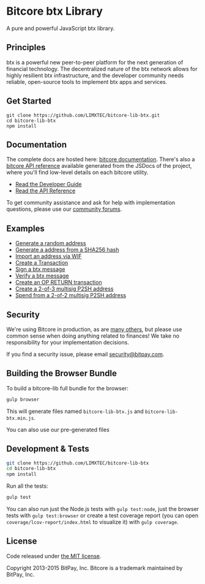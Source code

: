 Bitcore btx Library
=======

A pure and powerful JavaScript btx library.

## Principles

btx is a powerful new peer-to-peer platform for the next generation of financial technology. The decentralized nature of the btx network allows for highly resilient btx infrastructure, and the developer community needs reliable, open-source tools to implement btx apps and services.

## Get Started

```
git clone https://github.com/LIMXTEC/bitcore-lib-btx.git
cd bitcore-lib-btx
npm install
```


## Documentation

The complete docs are hosted here: [bitcore documentation](http://bitcore.io/guide/). There's also a [bitcore API reference](http://bitcore.io/api/) available generated from the JSDocs of the project, where you'll find low-level details on each bitcore utility.

- [Read the Developer Guide](http://bitcore.io/guide/)
- [Read the API Reference](http://bitcore.io/api/)

To get community assistance and ask for help with implementation questions, please use our [community forums](https://forum.bitcore.io/).

## Examples

* [Generate a random address](https://github.com/LIMXTEC/bitcore-lib-btx/blob/master/docs/examples.md#generate-a-random-address)
* [Generate a address from a SHA256 hash](https://github.com/LIMXTEC/bitcore-lib-btx/blob/master/docs/examples.md#generate-a-address-from-a-sha256-hash)
* [Import an address via WIF](https://github.com/LIMXTEC/bitcore-lib-btx/blob/master/docs/examples.md#import-an-address-via-wif)
* [Create a Transaction](https://github.com/LIMXTEC/bitcore-lib-btx/blob/master/docs/examples.md#create-a-transaction)
* [Sign a btx message](https://github.com/LIMXTEC/bitcore-lib-btx/blob/master/docs/examples.md#sign-a-bitcoin-message)
* [Verify a btx message](https://github.com/LIMXTEC/bitcore-lib-btx/blob/master/docs/examples.md#verify-a-bitcoin-message)
* [Create an OP RETURN transaction](https://github.com/LIMXTEC/bitcore-lib-btx/blob/master/docs/examples.md#create-an-op-return-transaction)
* [Create a 2-of-3 multisig P2SH address](https://github.com/LIMXTEC/bitcore-lib-btx/blob/master/docs/examples.md#create-a-2-of-3-multisig-p2sh-address)
* [Spend from a 2-of-2 multisig P2SH address](https://github.com/LIMXTEC/bitcore-lib-btx/blob/master/docs/examples.md#spend-from-a-2-of-2-multisig-p2sh-address)


## Security

We're using Bitcore in production, as are [many others](http://bitcore.io#projects), but please use common sense when doing anything related to finances! We take no responsibility for your implementation decisions.

If you find a security issue, please email security@bitpay.com.

## Building the Browser Bundle

To build a bitcore-lib full bundle for the browser:

```sh
gulp browser
```

This will generate files named `bitcore-lib-btx.js` and `bitcore-lib-btx.min.js`.

You can also use our pre-generated files

## Development & Tests

```sh
git clone https://github.com/LIMXTEC/bitcore-lib-btx
cd bitcore-lib-btx
npm install
```

Run all the tests:

```sh
gulp test
```

You can also run just the Node.js tests with `gulp test:node`, just the browser tests with `gulp test:browser`
or create a test coverage report (you can open `coverage/lcov-report/index.html` to visualize it) with `gulp coverage`.

## License

Code released under [the MIT license](https://github.com/LIMXTEC/bitcore-lib-btx/blob/master/LICENSE).

Copyright 2013-2015 BitPay, Inc. Bitcore is a trademark maintained by BitPay, Inc.
